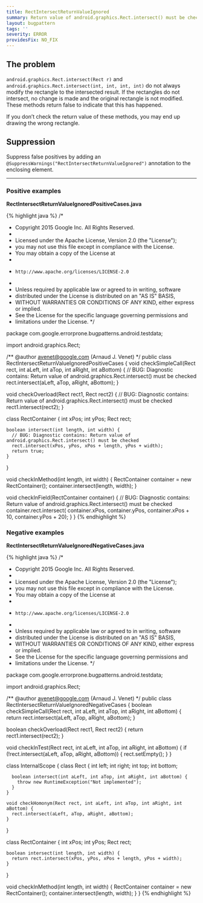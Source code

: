 ```yaml
---
title: RectIntersectReturnValueIgnored
summary: Return value of android.graphics.Rect.intersect() must be checked
layout: bugpattern
tags: ''
severity: ERROR
providesFix: NO_FIX
---
```


<!--
*** AUTO-GENERATED, DO NOT MODIFY ***
To make changes, edit the @BugPattern annotation or the explanation in docs/bugpattern.
-->

## The problem
`android.graphics.Rect.intersect(Rect r)` and `android.graphics.Rect.intersect(int, int, int, int)` do not always modify the rectangle to the intersected result. If the rectangles do not intersect, no change is made and the original rectangle is not modified. These methods return false to indicate that this has happened.

If you don’t check the return value of these methods, you may end up drawing the wrong rectangle.

## Suppression
Suppress false positives by adding an `@SuppressWarnings("RectIntersectReturnValueIgnored")` annotation to the enclosing element.

----------

### Positive examples
__RectIntersectReturnValueIgnoredPositiveCases.java__

{% highlight java %}
/*
 * Copyright 2015 Google Inc. All Rights Reserved.
 *
 * Licensed under the Apache License, Version 2.0 (the "License");
 * you may not use this file except in compliance with the License.
 * You may obtain a copy of the License at
 *
 *     http://www.apache.org/licenses/LICENSE-2.0
 *
 * Unless required by applicable law or agreed to in writing, software
 * distributed under the License is distributed on an "AS IS" BASIS,
 * WITHOUT WARRANTIES OR CONDITIONS OF ANY KIND, either express or implied.
 * See the License for the specific language governing permissions and
 * limitations under the License.
 */

package com.google.errorprone.bugpatterns.android.testdata;

import android.graphics.Rect;

/** @author avenet@google.com (Arnaud J. Venet) */
public class RectIntersectReturnValueIgnoredPositiveCases {
  void checkSimpleCall(Rect rect, int aLeft, int aTop, int aRight, int aBottom) {
    // BUG: Diagnostic contains: Return value of android.graphics.Rect.intersect() must be checked
    rect.intersect(aLeft, aTop, aRight, aBottom);
  }

  void checkOverload(Rect rect1, Rect rect2) {
    // BUG: Diagnostic contains: Return value of android.graphics.Rect.intersect() must be checked
    rect1.intersect(rect2);
  }

  class RectContainer {
    int xPos;
    int yPos;
    Rect rect;

    boolean intersect(int length, int width) {
      // BUG: Diagnostic contains: Return value of android.graphics.Rect.intersect() must be checked
      rect.intersect(xPos, yPos, xPos + length, yPos + width);
      return true;
    }
  }

  void checkInMethod(int length, int width) {
    RectContainer container = new RectContainer();
    container.intersect(length, width);
  }

  void checkInField(RectContainer container) {
    // BUG: Diagnostic contains: Return value of android.graphics.Rect.intersect() must be checked
    container.rect.intersect(
        container.xPos, container.yPos, container.xPos + 10, container.yPos + 20);
  }
}
{% endhighlight %}

### Negative examples
__RectIntersectReturnValueIgnoredNegativeCases.java__

{% highlight java %}
/*
 * Copyright 2015 Google Inc. All Rights Reserved.
 *
 * Licensed under the Apache License, Version 2.0 (the "License");
 * you may not use this file except in compliance with the License.
 * You may obtain a copy of the License at
 *
 *     http://www.apache.org/licenses/LICENSE-2.0
 *
 * Unless required by applicable law or agreed to in writing, software
 * distributed under the License is distributed on an "AS IS" BASIS,
 * WITHOUT WARRANTIES OR CONDITIONS OF ANY KIND, either express or implied.
 * See the License for the specific language governing permissions and
 * limitations under the License.
 */

package com.google.errorprone.bugpatterns.android.testdata;

import android.graphics.Rect;

/** @author avenet@google.com (Arnaud J. Venet) */
public class RectIntersectReturnValueIgnoredNegativeCases {
  boolean checkSimpleCall(Rect rect, int aLeft, int aTop, int aRight, int aBottom) {
    return rect.intersect(aLeft, aTop, aRight, aBottom);
  }

  boolean checkOverload(Rect rect1, Rect rect2) {
    return rect1.intersect(rect2);
  }

  void checkInTest(Rect rect, int aLeft, int aTop, int aRight, int aBottom) {
    if (!rect.intersect(aLeft, aTop, aRight, aBottom)) {
      rect.setEmpty();
    }
  }

  class InternalScope {
    class Rect {
      int left;
      int right;
      int top;
      int bottom;

      boolean intersect(int aLeft, int aTop, int aRight, int aBottom) {
        throw new RuntimeException("Not implemented");
      }
    }

    void checkHomonym(Rect rect, int aLeft, int aTop, int aRight, int aBottom) {
      rect.intersect(aLeft, aTop, aRight, aBottom);
    }
  }

  class RectContainer {
    int xPos;
    int yPos;
    Rect rect;

    boolean intersect(int length, int width) {
      return rect.intersect(xPos, yPos, xPos + length, yPos + width);
    }
  }

  void checkInMethod(int length, int width) {
    RectContainer container = new RectContainer();
    container.intersect(length, width);
  }
}
{% endhighlight %}

